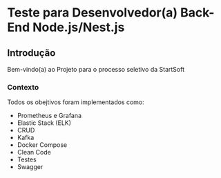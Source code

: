 # Teste para Desenvolvedor(a) Back-End Node.js/Nest.js

## Introdução

Bem-vindo(a) ao Projeto para o processo seletivo da StartSoft

### Contexto

Todos os obejtivos foram implementados como:

- Prometheus e Grafana
- Elastic Stack (ELK)
- CRUD
- Kafka
- Docker Compose
- Clean Code
- Testes
- Swagger
